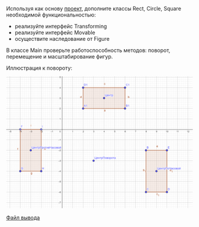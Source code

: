 Используя как основу [проект](https://github.com/ipetrushin/Figures), дополните классы Rect, Circle, Square необходимой функциональностью:

- реализуйте интерфейс Transforming
- реализуйте интерфейс Movable
- осуществите наследование от Figure

В классе Main проверьте работоспособность методов: поворот, перемещение и масштабирование фигур.

Иллюстрация к повороту:

![img.png](raw/rotation_example.png)

[Файл вывода](out.txt)